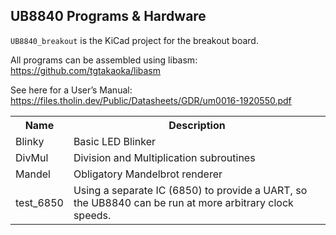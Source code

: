 ## UB8840 Programs & Hardware

`UB8840_breakout` is the KiCad project for the breakout board.

All programs can be assembled using libasm: https://github.com/tgtakaoka/libasm

See here for a User’s Manual: https://files.tholin.dev/Public/Datasheets/GDR/um0016-1920550.pdf

<table>
	<tr>
		<th>Name</th>
		<th>Description</th>
	</tr>
	<tr>
		<td>Blinky</td>
		<td>Basic LED Blinker</td>
	</tr>
	<tr>
		<td>DivMul</td>
		<td>Division and Multiplication subroutines</td>
	</tr>
	<tr>
		<td>Mandel</td>
		<td>Obligatory Mandelbrot renderer</td>
	</tr>
	<tr>
		<td>test_6850</td>
		<td>Using a separate IC (6850) to provide a UART, so the UB8840 can be run at more arbitrary clock speeds.</td>
	</tr>
</table>
